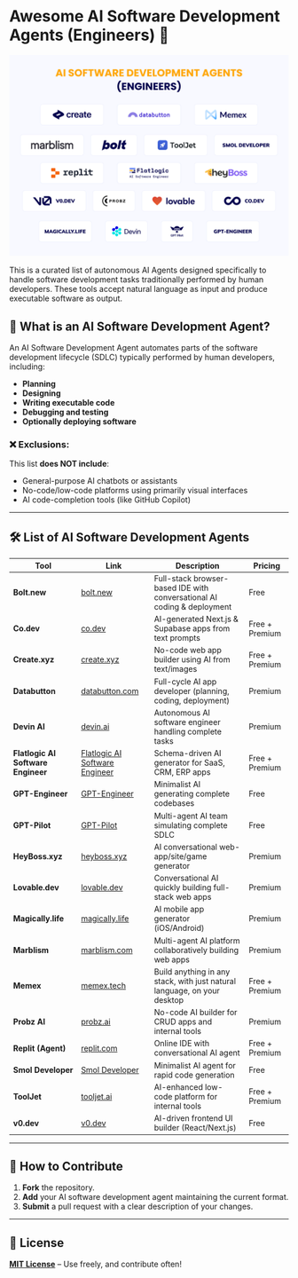 # Awesome AI Software Development Agents (Engineers) 🚀

![11AI Software Development agents (engineers)](https://github.com/flatlogic/awesome-ai-software-development-agents/blob/8c797b36552cb2280133f9a55e0bf984c85874f0/11AI%20Software%20Development%20agents%20(engineers).png)

This is a curated list of autonomous AI Agents designed specifically to handle software development tasks traditionally performed by human developers. These tools accept natural language as input and produce executable software as output.

## 🤖 What is an AI Software Development Agent?

An AI Software Development Agent automates parts of the software development lifecycle (SDLC) typically performed by human developers, including:

- **Planning**
- **Designing**
- **Writing executable code**
- **Debugging and testing**
- **Optionally deploying software**

### ❌ Exclusions:

This list **does NOT include**:

- General-purpose AI chatbots or assistants
- No-code/low-code platforms using primarily visual interfaces
- AI code-completion tools (like GitHub Copilot)

---

## 🛠 List of AI Software Development Agents

| Tool                           | Link                                           | Description                                                            | Pricing        |
| ------------------------------ | ---------------------------------------------- | ---------------------------------------------------------------------- | -------------- |
| **Bolt.new**                   | [bolt.new](https://bolt.new)                   | Full-stack browser-based IDE with conversational AI coding & deployment| Free           |
| **Co.dev**                     | [co.dev](https://co.dev)                       | AI-generated Next.js & Supabase apps from text prompts                 | Free + Premium |
| **Create.xyz**                 | [create.xyz](https://create.xyz)               | No-code web app builder using AI from text/images                      | Free + Premium |
| **Databutton**                 | [databutton.com](https://databutton.com)       | Full-cycle AI app developer (planning, coding, deployment)             | Premium        |
| **Devin AI**                   | [devin.ai](https://devin.ai)                   | Autonomous AI software engineer handling complete tasks                | Premium        |
| **Flatlogic AI Software Engineer** | [Flatlogic AI Software Engineer](https://flatlogic.com/ai-software-development-agent)     | Schema-driven AI generator for SaaS, CRM, ERP apps                     | Free + Premium |
| **GPT-Engineer**               | [GPT-Engineer](https://github.com/AntonOsika/gpt-engineer) | Minimalist AI generating complete codebases                           | Free           |
| **GPT-Pilot**                  | [GPT-Pilot](https://github.com/Pythagora-io/gpt-pilot) | Multi-agent AI team simulating complete SDLC                           | Free           |
| **HeyBoss.xyz**                | [heyboss.xyz](https://heyboss.xyz)             | AI conversational web-app/site/game generator                          | Premium        |
| **Lovable.dev**                | [lovable.dev](https://lovable.dev)             | Conversational AI quickly building full-stack web apps                 | Premium        |
| **Magically.life**             | [magically.life](https://magically.life)       | AI mobile app generator (iOS/Android)                                  | Premium        |
| **Marblism**                   | [marblism.com](https://marblism.com)           | Multi-agent AI platform collaboratively building web apps              | Premium        |
| **Memex**                      | [memex.tech](https://memex.tech)               | Build anything in any stack, with just natural language, on your desktop | Free + Premium |
| **Probz AI**                   | [probz.ai](https://probz.ai)                   | No-code AI builder for CRUD apps and internal tools                    | Premium        |
| **Replit (Agent)**             | [replit.com](https://replit.com)               | Online IDE with conversational AI agent                                | Free + Premium |
| **Smol Developer**             | [Smol Developer](https://github.com/smol-ai/developer) | Minimalist AI agent for rapid code generation                          | Free           |
| **ToolJet**                    | [tooljet.ai](https://tooljet.ai)               | AI-enhanced low-code platform for internal tools                       | Free + Premium |
| **v0.dev**                     | [v0.dev](https://v0.dev)                       | AI-driven frontend UI builder (React/Next.js)                          | Free           |

---

## 🚀 How to Contribute

1. **Fork** the repository.
2. **Add** your AI software development agent maintaining the current format.
3. **Submit** a pull request with a clear description of your changes.

---

## 📜 License

[**MIT License**](https://chatgpt.com/c/LICENSE) – Use freely, and contribute often!
